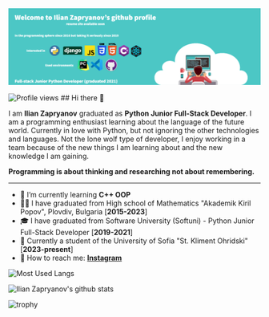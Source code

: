 <img src="https://github.com/Zapryanovx/Zapryanovx/blob/main/banner/github_readme_banner.png" alt="banner"/>


![Profile views](https://komarev.com/ghpvc/?username=Zapryanovx&style=flat-square) ## Hi there 👋

I am **Ilian Zapryanov** graduated as **Python Junior Full-Stack Developer**. I am a programming enthusiast learning about the language of the future world. Currently in love with Python, but not ignoring the other technologies and languages. Not the lone wolf type of developer, I enjoy working in a team because of the new things I am learning about and the new knowledge I am gaining. 

**Programming is about thinking and researching not about remembering.**

---

- 🌱 I’m currently learning **C++ OOP**
- 👨‍🎓  I have graduated from High school of Mathematics "Akademik Kiril Popov", Plovdiv, Bulgaria [**2015-2023**]
- 🎓 I have graduated from Software University (Softuni) - Python Junior Full-Stack Developer [**2019-2021**]
- 🏫 Currently a student of the University of Sofia "St. Kliment Ohridski" [**2023-present**]
- 💬 How to reach me:
  **[Instagram](https://www.instagram.com/zapryanov.ilian/)**

![Most Used Langs](https://github-readme-stats.vercel.app/api/top-langs/?username=zapryanovx&layout=compact&theme=dark&hide_border=true)

![Ilian Zapryanov's github stats](https://github-readme-stats.vercel.app/api?username=zapryanovx&show_icons=true&hide_border=true&theme=dark)

![trophy](https://github-profile-trophy.vercel.app/?username=zapryanovx)
